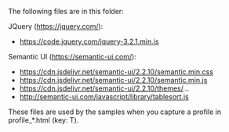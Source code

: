 The following files are in this folder:

JQuery (https://jquery.com/):

* https://code.jquery.com/jquery-3.2.1.min.js

Semantic UI (https://semantic-ui.com/):

* https://cdn.jsdelivr.net/semantic-ui/2.2.10/semantic.min.css
* https://cdn.jsdelivr.net/semantic-ui/2.2.10/semantic.min.js
* https://cdn.jsdelivr.net/semantic-ui/2.2.10/themes/...
* http://semantic-ui.com/javascript/library/tablesort.js

These files are used by the samples when you capture a profile in profile_*.html (key: T).
